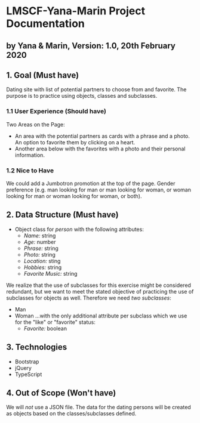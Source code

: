 # LMSCF-Yana-Marin Project Documentation
## by Yana & Marin, Version: 1.0, 20th February 2020

## 1. Goal (Must have)
Dating site with list of potential partners to choose from and favorite. The purpose is to practice using objects, classes and subclasses.

### 1.1 User Experience (Should have)
Two Areas on the Page:
- An area with the potential partners as cards with a phrase and a photo. An option to favorite them by clicking on a heart.
- Another area below with the favorites with a photo and their personal information.

### 1.2 Nice to Have
We could add a Jumbotron promotion at the top of the page.
Gender preference (e.g. man looking for man or man looking for woman, or woman looking for man or woman looking for woman, or both).

## 2. Data Structure (Must have)
- Object class for *person* with the following attributes:
    - *Name:* string
    - *Age:* number
    - *Phrase:* string
    - *Photo:* string
    - *Location:* sting
    - *Hobbies:* string
    - *Favorite Music:* string

We realize that the use of subclasses for this exercise might be considered redundant, but we want to meet the stated objective of practicing the use of subclasses for objects as well. Therefore we need *two subclasses*:
- Man
- Woman
...with the only additional attribute per subclass which we use for the "like" or "favorite" status:
    - *Favorite:* boolean

## 3. Technologies
- Bootstrap
- jQuery
- TypeScript

## 4. Out of Scope (Won't have)
We will *not* use a JSON file. The data for the dating persons will be created as objects based on the classes/subclasses defined.
